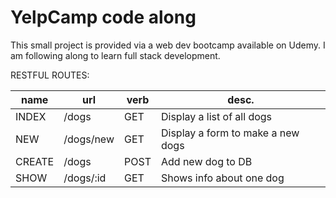 # YelpCamp code along

This small project is provided via a web dev bootcamp available on Udemy. I am following along to learn full stack development.


RESTFUL ROUTES:

name    |  url           | verb  |   desc.
--------|----------------|-------|-------------------------------|
INDEX   |  /dogs         |   GET |     Display a list of all dogs
NEW     |  /dogs/new     |   GET |     Display a form to make a new dogs
CREATE  |  /dogs         |   POST|     Add new dog to DB
SHOW    |  /dogs/:id     |   GET |     Shows info about one dog

